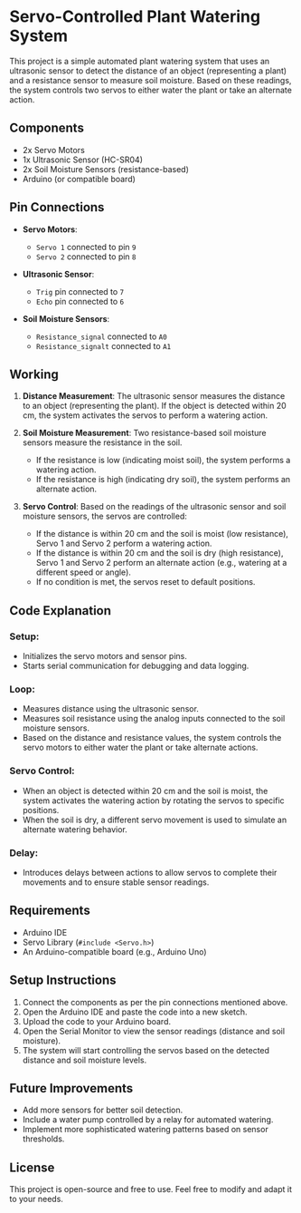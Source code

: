 # Servo-Controlled Plant Watering System

This project is a simple automated plant watering system that uses an ultrasonic sensor to detect the distance of an object (representing a plant) and a resistance sensor to measure soil moisture. Based on these readings, the system controls two servos to either water the plant or take an alternate action.

## Components

- 2x Servo Motors
- 1x Ultrasonic Sensor (HC-SR04)
- 2x Soil Moisture Sensors (resistance-based)
- Arduino (or compatible board)

## Pin Connections

- **Servo Motors**:
  - `Servo 1` connected to pin `9`
  - `Servo 2` connected to pin `8`
  
- **Ultrasonic Sensor**:
  - `Trig` pin connected to `7`
  - `Echo` pin connected to `6`
  
- **Soil Moisture Sensors**:
  - `Resistance_signal` connected to `A0`
  - `Resistance_signalt` connected to `A1`

## Working

1. **Distance Measurement**: 
   The ultrasonic sensor measures the distance to an object (representing the plant). If the object is detected within 20 cm, the system activates the servos to perform a watering action.

2. **Soil Moisture Measurement**:
   Two resistance-based soil moisture sensors measure the resistance in the soil. 
   - If the resistance is low (indicating moist soil), the system performs a watering action.
   - If the resistance is high (indicating dry soil), the system performs an alternate action.

3. **Servo Control**: 
   Based on the readings of the ultrasonic sensor and soil moisture sensors, the servos are controlled:
   - If the distance is within 20 cm and the soil is moist (low resistance), Servo 1 and Servo 2 perform a watering action.
   - If the distance is within 20 cm and the soil is dry (high resistance), Servo 1 and Servo 2 perform an alternate action (e.g., watering at a different speed or angle).
   - If no condition is met, the servos reset to default positions.

## Code Explanation

### Setup:
- Initializes the servo motors and sensor pins.
- Starts serial communication for debugging and data logging.

### Loop:
- Measures distance using the ultrasonic sensor.
- Measures soil resistance using the analog inputs connected to the soil moisture sensors.
- Based on the distance and resistance values, the system controls the servo motors to either water the plant or take alternate actions.
  
### Servo Control:
- When an object is detected within 20 cm and the soil is moist, the system activates the watering action by rotating the servos to specific positions.
- When the soil is dry, a different servo movement is used to simulate an alternate watering behavior.

### Delay:
- Introduces delays between actions to allow servos to complete their movements and to ensure stable sensor readings.

## Requirements

- Arduino IDE
- Servo Library (`#include <Servo.h>`)
- An Arduino-compatible board (e.g., Arduino Uno)

## Setup Instructions

1. Connect the components as per the pin connections mentioned above.
2. Open the Arduino IDE and paste the code into a new sketch.
3. Upload the code to your Arduino board.
4. Open the Serial Monitor to view the sensor readings (distance and soil moisture).
5. The system will start controlling the servos based on the detected distance and soil moisture levels.

## Future Improvements

- Add more sensors for better soil detection.
- Include a water pump controlled by a relay for automated watering.
- Implement more sophisticated watering patterns based on sensor thresholds.

## License

This project is open-source and free to use. Feel free to modify and adapt it to your needs.
